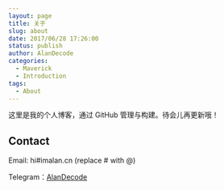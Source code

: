 ```yaml
---
layout: page
title: 关于
slug: about
date: 2017/06/28 17:26:00
status: publish
author: AlanDecode
categories: 
  - Maverick
  - Introduction
tags: 
  - About
---
```


这里是我的个人博客，通过 GitHub 管理与构建。待会儿再更新哦！


## Contact

Email: hi#imalan.cn (replace # with @)

Telegram：[AlanDecode](https://t.me/alandecode)

